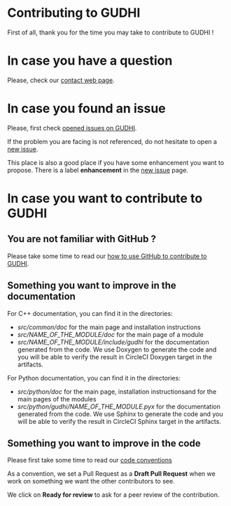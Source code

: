 # Contributing to GUDHI

First of all, thank you for the time you may take to contribute to GUDHI !

# In case you have a question

Please, check our [contact web page](https://gudhi.inria.fr/contact/).

# In case you found an issue

Please, first check [opened issues on GUDHI](https://github.com/GUDHI/gudhi-devel/issues).

If the problem you are facing is not referenced, do not hesitate to open a [new issue](https://github.com/GUDHI/gudhi-devel/issues/new).

This place is also a good place if you have some enhancement you want to propose.
There is a label **enhancement** in the [new issue](https://github.com/GUDHI/gudhi-devel/issues/new) page.

# In case you want to contribute to GUDHI

## You are not familiar with GitHub ?

Please take some time to read our [how to use GitHub to contribute to GUDHI](/home/vincent/workspace/gudhi/gudhi-devel/for_dev/how_to_use_github_to_contribute_to_gudhi.md).

## Something you want to improve in the documentation

For C++ documentation, you can find it in the directories:
* *src/common/doc* for the main page and installation instructions
* *src/NAME_OF_THE_MODULE/doc* for the main page of a module
* *src/NAME_OF_THE_MODULE/include/gudhi* for the documentation generated from the code.
We use Doxygen to generate the code and you will be able to verify the result in CircleCI Doxygen target in the artifacts.

For Python documentation, you can find it in the directories:
* *src/python/doc* for the main page, installation instructionsand for the main pages of the modules
* *src/python/gudhi/NAME_OF_THE_MODULE.pyx* for the documentation generated from the code.
We use Sphinx to generate the code and you will be able to verify the result in CircleCI Sphinx target in the artifacts.

## Something you want to improve in the code

Please first take some time to read our [code conventions](code_conventions.md)

As a convention, we set a Pull Request as a **Draft Pull Request** when we work on something we want the other contributors to see.

We click on **Ready for review** to ask for a peer review of the contribution.